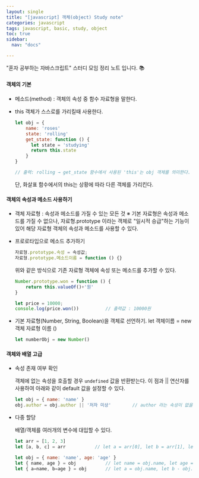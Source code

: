 ```yaml
---
layout: single
title: "[javascript] 객체(object) Study note"
categories: javascript
tags: javascript, basic, study, object
toc: true
sidebar:
  nav: "docs"

---
```


"혼자 공부하는 자바스크립트" 스터디 모임 정리 노트 입니다. 📚

#### 객체의 기본

- 메소드(method) : 객체의 속성 중 함수 자료형을 말한다.

- this
  객체가 스스로를 가리킬때 사용한다.

  ```javascript
  let obj = {
      name: 'roses'
      state: 'rolling'
      get_state: function () {
  		let state = 'studying'
  		return this.state
      }
  }
  
  // 출력: rolling → get_state 함수에서 사용된 'this'는 obj 객체를 의미한다.
  ```

  단, 화살표 함수에서의 this는 상황에 따라 다른 객체를 가리킨다.

#### 객체의 속성과 메소드 사용하기

- 객체 자료형 : 속성과 메소드를 가질 수 있는 모든 것
  ※ 기본 자료형은 속성과 메소드를 가질 수 없으나, 자료형.prototype 이라는 객체로 "일시적 승급"하는 기능이 있어 해당 자료형 객체의 속성과 메소드를 사용할 수 있다.

- 프로로타입으로 메소드 추가하기
  ```javascript
  자료형.prototype.속성 = 속성값;
  자료형.prototype.메소드이름 = function () {}
  ```

  위와 같은 방식으로 기존 자료형 객체에 속성 또는 메소드를 추가할 수 있다.

  ```javascript
  Number.prototype.won = function () {
      return this.valueOf()+'원'
  }
  
  let price = 10000;
  console.log(price.won())			// 출력값 : 10000원
  ```

- 기본 자료형(Number, String, Boolean)을 객체로 선언하기.
  let 객체이름 = new 객체 자료형 이름 ()

  ```javascript
  let numberObj = new Number()
  ```

#### 객체와 배열 고급

- 속성 존재 여부 확인

  객체에 없는 속성을 호출할 경우 `undefined` 값을 반환받는다. 이 점과 || 연산자를 사용하여 아래와 같이 default 값을 설정할 수 있다.

  ```javascript
  let obj = { name: 'name' }
  obj.author = obj.author || '저자 미상'		// author 라는 속성이 없을 경우 속성을 추가하고 '저자 미상'을 dafult 값으로 사용한다.
  ```

- 다중 할당

  배열/객체를 여러개의 변수에 대입할 수 있다.

  ```javascript
  let arr = [1, 2, 3]
  let [a, b, c] = arr			// let a = arr[0], let b = arr[1], let c = arr[2] 와 같다.
  ```

  ```javascript
  let obj = { name: 'name', age: 'age' }
  let { name, age } = obj			// let name = obj.name, let age = obj.age 와 같다.
  let { a=name, b=age } = obj		// let a = obj.name, let b - obj.age 와 같다.
  ```

  
